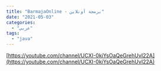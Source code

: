 ```yaml
---
title: "BarmajaOnline - برمجة أونلاين"
date: "2021-05-03"
categories:
  - "عربي"
tags:
  - "java"
---
```


[https://youtube.com/channel/UCXI-0kiYsOaQeGrehUvI22A](https://youtube.com/channel/UCXI-0kiYsOaQeGrehUvI22A)
